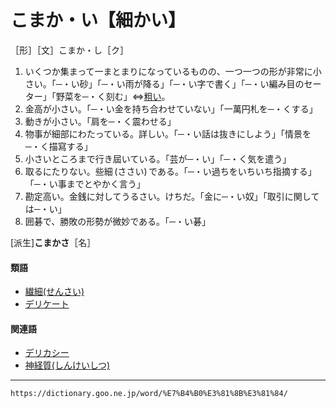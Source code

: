 # こまか・い【細かい】

［形］［文］こまか・し［ク］
1.  いくつか集まって一まとまりになっているものの、一つ一つの形が非常に小さい。「─・い砂」「─・い雨が降る」「─・い字で書く」「─・い編み目のセーター」「野菜を─・く刻む」⇔[粗い](https://dictionary.goo.ne.jp/word/%E7%B2%97%E3%81%84/#jn-7007)。
2.  金高が小さい。「─・い金を持ち合わせていない」「一萬円札を─・くする」
3.  動きが小さい。「肩を─・く震わせる」
4.  物事が細部にわたっている。詳しい。「─・い話は抜きにしよう」「情景を─・く描寫する」
5.  小さいところまで行き屆いている。「芸が─・い」「─・く気を遣う」
6.  取るにたりない。些細 (ささい) である。「─・い過ちをいちいち指摘する」「─・い事までとやかく言う」
7.  勘定高い。金銭に対してうるさい。けちだ。「金に─・い奴」「取引に関しては─・い」
8.  囲碁で、勝敗の形勢が微妙である。「─・い碁」
    

\[派生\]**こまかさ**［名］

#### 類語

-   [繊細(せんさい)](https://dictionary.goo.ne.jp/word/%E7%B9%8A%E7%B4%B0/#jn-126222)
-   [デリケート](https://dictionary.goo.ne.jp/word/%E3%83%87%E3%83%AA%E3%82%B1%E3%83%BC%E3%83%88/#jn-152725)

#### 関連語

-   [デリカシー](https://dictionary.goo.ne.jp/word/%E3%83%87%E3%83%AA%E3%82%AB%E3%82%B7%E3%83%BC/#jn-152721)
-   [神経質(しんけいしつ)](https://dictionary.goo.ne.jp/word/%E7%A5%9E%E7%B5%8C%E8%B3%AA/#jn-113901)

---
`https://dictionary.goo.ne.jp/word/%E7%B4%B0%E3%81%8B%E3%81%84/`